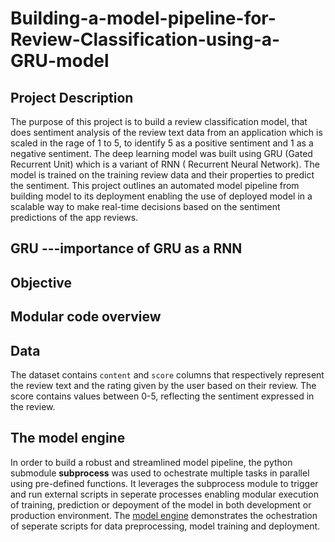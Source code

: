 # Building-a-model-pipeline-for-Review-Classification-using-a-GRU-model

## Project Description
The purpose of this project is to build a review classification model, that does sentiment analysis of the review text data from an application which is scaled in the rage of 1 to 5, to identify 5 as a positive sentiment and 1 as a negative sentiment. The deep learning model was built using GRU (Gated Recurrent Unit) which is a variant of RNN ( Recurrent Neural Network). The model is trained on the training review data and their properties to predict the sentiment. This project outlines an automated model pipeline from building model to its deployment enabling the use of deployed model in a scalable way to make real-time decisions based on the sentiment predictions of the app reviews.

## GRU ---importance of GRU as a RNN 
## Objective 
## Modular code overview 
## Data 
The dataset contains `content` and `score` columns that respectively represent the review text and the rating given by the user based on their review. The score contains values between 0-5, reflecting the sentiment expressed in the review.

## The model engine 
In order to build a robust and streamlined model pipeline, the python submodule **subprocess** was used to ochestrate multiple tasks in parallel using pre-defined functions. It leverages the subprocess module to trigger and run external scripts in seperate processes enabling modular execution of training, prediction or depoyment of the model in both development or production environment. The [model engine](SRC/engine_vidisha.py) demonstrates the ochestration of seperate scripts for data preprocessing, model training and deployment.
